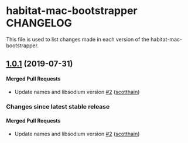 habitat-mac-bootstrapper CHANGELOG
==========================
This file is used to list changes made in each version of the habitat-mac-bootstrapper.

<!-- latest_release 1.0.1 -->
## [1.0.1](https://github.com/habitat-sh/mac-bootstrapper/tree/1.0.1) (2019-07-31)

#### Merged Pull Requests
- Update names and libsodium version [#2](https://github.com/habitat-sh/mac-bootstrapper/pull/2) ([scotthain](https://github.com/scotthain))
<!-- latest_release -->

<!-- release_rollup -->
### Changes since latest stable release

#### Merged Pull Requests
- Update names and libsodium version [#2](https://github.com/habitat-sh/mac-bootstrapper/pull/2) ([scotthain](https://github.com/scotthain)) <!-- 1.0.1 -->
<!-- release_rollup -->

<!-- latest_stable_release -->
<!-- latest_stable_release -->